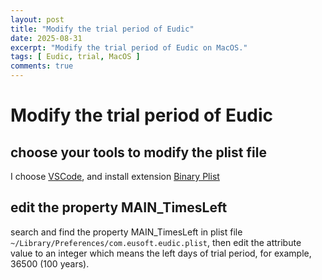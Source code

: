 ```yaml
---
layout: post
title: "Modify the trial period of Eudic"
date: 2025-08-31
excerpt: "Modify the trial period of Eudic on MacOS."
tags: [ Eudic, trial, MacOS ]
comments: true
---
```


# Modify the trial period of Eudic

## choose your tools to modify the plist file

I choose [VSCode](https://code.visualstudio.com/), and install extension [Binary Plist](https://marketplace.visualstudio.com/items?itemName=dnicolson.binary-plist)

## edit the property MAIN_TimesLeft

search and find the property MAIN_TimesLeft in plist file `~/Library/Preferences/com.eusoft.eudic.plist`, then edit the
attribute value to an integer which means the left days of trial period, for example, 36500 (100 years).
